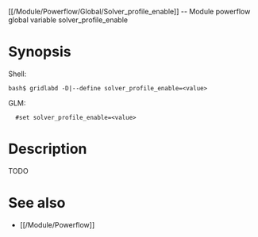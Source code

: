 [[/Module/Powerflow/Global/Solver_profile_enable]] -- Module powerflow global variable solver_profile_enable

# Synopsis
Shell:
~~~
bash$ gridlabd -D|--define solver_profile_enable=<value>
~~~
GLM:
~~~
  #set solver_profile_enable=<value>
~~~

# Description

TODO

# See also
* [[/Module/Powerflow]]
